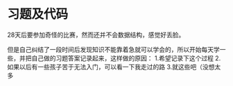 # 习题及代码
28天后要参加奇怪的比赛，然而还并不会数据结构，感觉好丢脸。

但是自己纠结了一段时间后发现知识不能靠着急就可以学会的，所以开始每天学一些，并把自己做的习题答案记录起来，这样做的原因：
1.希望记录下这个过程
2.如果以后有一些孩子苦于无法入门，可以看一下我走过的路
3.就这些吧（没想太多
